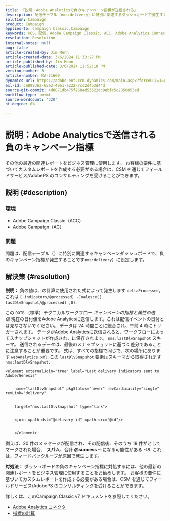```yaml
---
title: 「説明：Adobe Analyticsで負のキャンペーン指標が送信される」
description: 配信テーブル（nms:delivery）に特別に関連するダッシュボードで発生する負のキャンペーン指標の解決策を説明します。
solution: Campaign
product: Campaign
applies-to: Campaign Classic,Campaign
keywords: KCS，配信，Adobe Campaign Classic, ACC, Adobe Analytics Connector, Adobe Analytics, AA, トラブルシューティング，Adobe Campaign, AC，負のキャンペーン指標
resolution: Resolution
internal-notes: null
bug: false
article-created-by: Jim Menn
article-created-date: 3/6/2024 11:33:27 PM
article-published-by: Jim Menn
article-published-date: 3/6/2024 11:52:18 PM
version-number: 3
article-number: KA-21660
dynamics-url: https://adobe-ent.crm.dynamics.com/main.aspx?forceUCI=1&pagetype=entityrecord&etn=knowledgearticle&id=4a6671ea-11dc-ee11-904d-6045bd006268
exl-id: ce899363-65e2-49b1-a222-7cc2d4b3d44d
source-git-commit: 4d8871db475f268ad53522dc9ebfc5c2850853ad
workflow-type: tm+mt
source-wordcount: '320'
ht-degree: 0%

---
```


# 説明：Adobe Analyticsで送信される負のキャンペーン指標


その他の最近の関連レポートをビジネス管理に使用します。 お客様の要件に基づいてカスタムレポートを作成する必要がある場合は、CSM を通じてフィールドサービス/AdobePS のコンサルティングを受けることができます。

## 説明 {#description}


### <b>環境</b>

- Adobe Campaign Classic（ACC）
- Adobe Campaign（AC）




### <b>問題</b>

問題は、配信テーブル（）に特別に関連するキャンペーンダッシュボードで、負のキャンペーン指標が発生することです`nms:delivery`）に設定します。


## 解決策 {#resolution}

<b>説明：</b>
負の値は、の計算に使用された式によって発生します `deltaProcessed`。これは `[ indicators/@processed] -Coalesce([ lastDlvSnapshot/@processed] ,0)`.

この `OOTB` （標準）テクニカルワークフロー *キャンペーンの指標と属性の送信* 現在の日付値をAdobe Analyticsに送信します。これは配信イベントの日付とは見なさないでください。 データは 24 時間ごとに統合され、午前 4 時にトリガーされます。 データがAdobe Analyticsに送信されると、ワークフローによってスナップショットが作成され、に保存されます。 `nms:lastDlvSnapshot` スキーマ。 送信されるデータは、最後のスナップショットに基づく差分であることに注意することが重要です。 式は、すべての指標で同じで、次の場所にあります `webAnalytics.xml`. この `lastDlvSnapshot` 要素はスキーマから取得されます `nms:lastDlvSnapshot.`




```
<element externalJoin="true" label="Last delivery indicators sent to Adobe/Genesis"


    name="lastDlvSnapshot" pkgStatus="never" revCardinality="single" revLink="delivery"


    target="nms:lastDlvSnapshot" type="link">


    <join xpath-dst="@delivery-id" xpath-src="@id"/>


    </element>
```


例えば、20 件のメッセージが配信され、その配信後、そのうち 18 件がとしてマークされた場合、 <b>スパム</b>、合計 <b>@success</b> ～になる可能性がある *-18*. これは、フィードバックループが原因で発生します。

<b>対処法：</b>
ダッシュボードの負のキャンペーン指標に対処するには、他の最新の関連レポートをビジネス管理に使用することをお勧めします。 お客様の要件に基づいてカスタムレポートを作成する必要がある場合は、CSM を通じてフィールドサービス/AdobePS のコンサルティングを受けることができます。

詳しくは、このCampaign Classic v7 ドキュメントを参照してください。



- [Adobe Analytics コネクタ](https://experienceleague.adobe.com/docs/campaign-classic/using/getting-started/connectors/analytics-connector/adobe-analytics-connector.html)
- [指標の計算](https://experienceleague.adobe.com/docs/campaign-classic/using/reporting/reports-on-deliveries/indicator-calculation.html)
